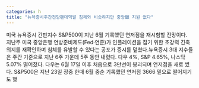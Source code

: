 ```yaml
---
categories: h
title: "뉴욕증시주간전망팬데믹발 침체와 비슷하지만 중앙銀 지원 없다"
---
```

미국 뉴욕증시 간판지수 S&P500이 지난 6월 기록했던 연저점을 재시험할 전망이다. 지난주 미국 중앙은행 연방준비제도(Fed·연준)가 인플레이션을 잡기 위한 초강력 긴축의지를 재확인하며 침체를 유발할 수 있다는 공포가 증시를 덮쳤다.뉴욕증시 3대 지수들은 주간 기준으로 지난 6주 가운데 5주 동안 내렸다. 다우 4%, S&P 4.65%, 나스닥 5.07% 떨어졌다. 다우는 6월 17일 이후 처음으로 3만선이 붕괴되며 연저점을 새로 썼다. S&P500은 지난 23일 장중 한때 6월 중순 기록했던 연저점 3666 밑으로 떨어지기도 했